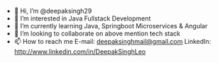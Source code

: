- 👋 Hi, I’m @deepaksingh29
- 👀 I’m interested in Java Fullstack Development
- 🌱 I’m currently learning Java, Springboot Microservices & Angular
- 💞️ I’m looking to collaborate on above mention tech stack
- 📫 How to reach me E-mail: deepaksinghmail@gmail.com
                     LinkedIn: http://www.linkedin.com/in/DeepakSinghLeo

<!---
deepaksingh29/deepaksingh29 is a ✨ special ✨ repository because its `README.md` (this file) appears on your GitHub profile.
You can click the Preview link to take a look at your changes.
--->
